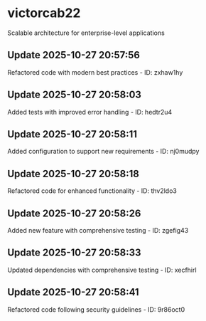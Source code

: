 # victorcab22
Scalable architecture for enterprise-level applications

## Update 2025-10-27 20:57:56
Refactored code with modern best practices - ID: zxhaw1hy


## Update 2025-10-27 20:58:03
Added tests with improved error handling - ID: hedtr2u4


## Update 2025-10-27 20:58:11
Added configuration to support new requirements - ID: nj0mudpy


## Update 2025-10-27 20:58:18
Refactored code for enhanced functionality - ID: thv2ldo3


## Update 2025-10-27 20:58:26
Added new feature with comprehensive testing - ID: zgefig43


## Update 2025-10-27 20:58:33
Updated dependencies with comprehensive testing - ID: xecfhirl


## Update 2025-10-27 20:58:41
Refactored code following security guidelines - ID: 9r86oct0


